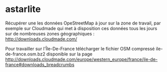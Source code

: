 astarlite
=========

Récupérer une les données OpeStreetMap à jour sur la zone de travail, par exemple sur Cloudmade qui met à disposition ces données tous les jours sur de nombreuses zones géographiques : http://downloads.cloudmade.com/

Pour travailler sur l'Île-De-France télécharger le fichier OSM compressé ile-de-france.osm.bz2 disponible sur la page http://downloads.cloudmade.com/europe/western_europe/france/ile-de-france#downloads_breadcrumbs

